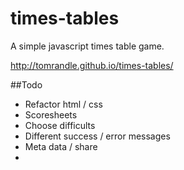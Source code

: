 times-tables
============

A simple javascript times table game.

http://tomrandle.github.io/times-tables/


##Todo

- Refactor html / css
- Scoresheets
- Choose difficults
- Different success / error messages
- Meta data / share
- 